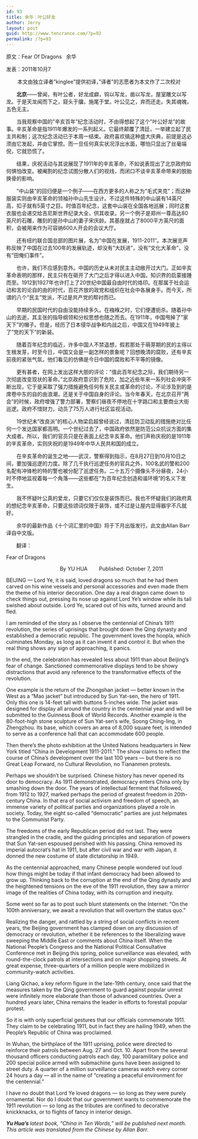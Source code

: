 ```yaml
---
id: 93
title: 余华：叶公好龙
author: Jerry
layout: post
guid: http://www.tencrance.com/?p=93
permalink: /?p=93
---
```

原文：Fear Of Dragons   余华

发表：2011年10月7

<p align="center">
  本文由独立译者&#8221;kinglee&#8221;提供初译，&#8221;译者&#8221;的志愿者为本文作了二次校对
</p>

<p align="left">
  　<strong>　北京</strong>――曾闻，有叶公者，好龙成癖，钩以写龙，凿以写龙，屋室雕文以写龙。于是天龙闻而下之，窥头于牖，施尾于堂。叶公见之，弃而还走。失其魂魄，五色无主。
</p>

<p align="left">
  　　当我观察中国的&#8221;辛亥百年&#8221;纪念活动时，不由得想起了这个&#8221;叶公好龙&#8221;的故事。辛亥革命是指1911年爆发的一系列起义。它最终颠覆了清廷，一举建立起了民主共和制；这次纪念活动已于本周一结束。政府喜欢搞这种盛大庆典，前提是这必须由它发起，并由它掌控。而一旦任何真实状况浮出水面，哪怕只显出了丝毫端倪，它就恐慌了。
</p>

<p align="left">
  　　结果，庆祝活动与其说展现了1911年的辛亥革命，不如说表现出了北京政府如何惧怕改变。被阉割的纪念试图分散人们的视线，而闭口不谈辛亥革命带来的脱胎换骨的影响。
</p>

<p align="left">
  　　&#8221;中山装&#8221;的回归便是一个例子――在西方更多的人称之为&#8221;毛式夹克&#8221;；而这种服装实则由辛亥革命的领袖孙中山先生设计。不过这件特殊的中山装有14英尺高，扣子就有5英寸之巨。时值百年纪念，这套中山装在全国各地巡展；同时这套衣服也会递交给吉尼斯世界纪录大全，供其收录。另一个例子是郑州一尊高达80英尺的石雕，雕刻的是孙中山的妻子宋庆龄。其基座就占了8000平方英尺的面积，会被用来作为可容纳600人开会的会议大厅。
</p>

<p align="left">
  　　还有纽约联合国总部的图片展，名为&#8221;中国在发展，1911-2011&#8243;。本次展览声称反映了中国在过去100年的发展轨迹，却没有&#8221;大跃进&#8221;，没有&#8221;文化大革命&#8221;，没有&#8221;田俺们事件&#8221;。
</p>

<p align="left">
  　　也许，我们不应感到意外。中国的历史从未对民主主动敞开过大门。正如辛亥革命表明的那样，民主只有在砸开了大门之后才得以进入中国。知识界的启蒙接踵而至。1912到1927年也许打上了20世纪中国最自由时代的烙印。在那属于社会运动和言的论自的由的时代，百花齐放的政党和组织在社会中各展身手。而今天，所谓的八个&#8221;民主&#8221;党派，不过是共产党的帮衬而已。
</p>

<p align="left">
  　　早期的民国时代的自由没能持续多久。在襁褓之时，它们便遭扼杀。随着孙中山的去逝，其主张的指导纲领和分权思想也随之而去。在1911年，中国甩掉了&#8221;家天下&#8221;的帽子。但是，经历了日本侵华战争和内战之后，中国又在1949年披上了&#8221;党的天下&#8221;的新装。
</p>

<p align="left">
  　　随着百年纪念的临近，许多中国人不禁遥想，假若那处于萌芽期的民的主得以生根发芽，时至今日，中国又会是一副怎样的景象呢？回想晚清的腐败，还有辛亥前夜的紧张气氛，他们看见的仿佛是今日中国的腐败和不平等的镜像。
</p>

<p align="left">
  　　更有甚者，在网上发出这样大胆的评论：&#8221;值此百年纪念之际，我们期待另一次彻底改变现状的革命。&#8221;北京政府意识到了危险，加之近些年来一系列社会冲突不断出现，它于是采取了强力措施避免任何有关民主或革命的讨论，不论涉及到的是席卷中东的自的由浪潮，还是关于中国自身的评论。当今年春天，在北京召开&#8221;两会&#8221;的时候，政府增强了警力部署，警察们昼夜不停地在十字路口和主要商业大街巡逻。政府不惜财力，动员了75万人进行社区监视活动。
</p>

<p align="left">
  　　19世纪末&#8221;改良派&#8221;的核心人物梁启超曾经说过，清廷防卫动乱的措施绝对比任何一个发达国家都高明。一个世纪过去了，中国政府依然是防范公众抗议方面的集大成者。所以，我们的官员只是在表面上纪念辛亥革命。他们声称庆祝的是1911年的辛亥革命，实则庆祝的是1949年中华人民共和国的成立。
</p>

<p align="left">
  　　在辛亥革命的诞生之地――武汉，警察得到指示，在8月27日到10月10日之间，要加强巡逻的力度。除了几千执行巡逻任务的官兵之外，100名武的警和200名配有冲锋枪的特的警也被分配了巡逻任务。二十五万个摄像头不分昼夜，24小时不停地监视着每一个角落――这些都在&#8221;为百年纪念创造和谐环境&#8221;的名义下发生。
</p>

<p align="left">
  　　我不怀疑叶公真的爱龙，只要它们仅仅是装饰而已。我也不怀疑我们的政府真的想纪念辛亥革命，只要这些颂词仅限于装饰，或不过是让屋内显得器宇不凡就好。
</p>

<p align="left">
  　　余华的最新作品《十个词汇里的中国》将于下月出版发行。此文由Allan Barr译自中文版。
</p>

<p align="left">
         翻译：
</p>

<p align="left">
  Fear of Dragons
</p>

<p align="left">
                                       By YU HUA        Published: October 7, 2011
</p>

<p align="left">
  BEIJING — Lord Ye, it is said, loved dragons so much that he had them carved on his wine vessels and personal accessories and even made them the theme of his interior decoration. One day a real dragon came down to check things out, pressing its nose up against Lord Ye’s window while its tail swished about outside. Lord Ye, scared out of his wits, turned around and fled.
</p>

<p align="left">
  I am reminded of the story as I observe the centennial of China’s 1911 revolution, the series of uprisings that brought down the Qing dynasty and established a democratic republic. The government loves the hoopla, which culminates Monday, as long as it can invent it and control it. But when the real thing shows any sign of approaching, it panics.
</p>

<p align="left">
  In the end, the celebration has revealed less about 1911 than about Beijing’s fear of change. Sanctioned commemorative displays tend to be showy distractions that avoid any reference to the transformative effects of the revolution.
</p>

<p align="left">
  One example is the return of the Zhongshan jacket — better known in the West as a “Mao jacket” but introduced by Sun Yat-sen, the hero of 1911. Only this one is 14-feet tall with buttons 5-inches wide. The jacket was designed for display all around the country in the centennial year and will be submitted to the Guinness Book of World Records. Another example is the 80-foot-high stone sculpture of Sun Yat-sen’s wife, Soong Ching-ling, in Zhengzhou. Its base, which covers an area of 8,000 square feet, is intended to serve as a conference hall that can accommodate 600 people.
</p>

<p align="left">
  Then there’s the photo exhibition at the United Nations headquarters in New York titled “China in Development 1911-2011.” The show claims to reflect the course of China’s development over the last 100 years — but there is no Great Leap Forward, no Cultural Revolution, no Tiananmen protests.
</p>

<p align="left">
  Perhaps we shouldn’t be surprised. Chinese history has never opened its door to democracy. As 1911 demonstrated, democracy enters China only by smashing down the door. The years of intellectual ferment that followed, from 1912 to 1927, marked perhaps the period of greatest freedom in 20th-century China. In that era of social activism and freedom of speech, an immense variety of political parties and organizations played a role in society. Today, the eight so-called “democratic” parties are just helpmates to the Communist Party.
</p>

<p align="left">
  The freedoms of the early Republican period did not last. They were strangled in the cradle, and the guiding principles and separation of powers that Sun Yat-sen espoused perished with his passing. China removed its imperial autocrat’s hat in 1911, but after civil war and war with Japan, it donned the new costume of state dictatorship in 1949.
</p>

<p align="left">
  As the centennial approached, many Chinese people wondered out loud how things might be today if that infant democracy had been allowed to grow up. Thinking back to the corruption at the end of the Qing dynasty and the heightened tensions on the eve of the 1911 revolution, they saw a mirror image of the realities of China today, with its corruption and inequity.
</p>

<p align="left">
  Some went so far as to post such blunt statements on the Internet: “On the 100th anniversary, we await a revolution that will overturn the status quo.”
</p>

<p align="left">
  Realizing the danger, and rattled by a string of social conflicts in recent years, the Beijing government has clamped down on any discussion of democracy or revolution, whether it be references to the liberalizing wave sweeping the Middle East or comments about China itself. When the National People’s Congress and the National Political Consultative Conference met in Beijing this spring, police surveillance was elevated, with round-the-clock patrols at intersections and on major shopping streets. At great expense, three-quarters of a million people were mobilized in community-watch activities.
</p>

<p align="left">
  Liang Qichao, a key reform figure in the late-19th century, once said that the measures taken by the Qing government to guard against popular unrest were infinitely more elaborate than those of advanced countries. Over a hundred years later, China remains the leader in efforts to forestall popular protest.
</p>

<p align="left">
  So it is with only superficial gestures that our officials commemorate 1911. They claim to be celebrating 1911, but in fact they are hailing 1949, when the People’s Republic of China was proclaimed.
</p>

<p align="left">
  In Wuhan, the birthplace of the 1911 uprising, police were directed to reinforce their patrols between Aug. 27 and Oct. 10. Apart from the several thousand officers conducting patrols each day, 100 paramilitary police and 200 special police armed with submachine guns have been assigned to street duty. A quarter of a million surveillance cameras watch every corner 24 hours a day — all in the name of “creating a peaceful environment for the centennial.”
</p>

<p align="left">
  I have no doubt that Lord Ye loved dragons — so long as they were purely ornamental. Nor do I doubt that our government wants to commemorate the 1911 revolution — so long as the tributes are confined to decorative knickknacks, or to flights of fancy in interior design.
</p>

<p align="left">
  <strong><em>Yu Hua’s </em></strong><em>latest book, “China in Ten Words,” will be published next month. This article was translated from the Chinese by Allan Barr.</em>
</p>